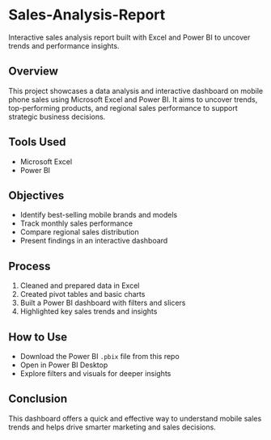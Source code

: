 # Sales-Analysis-Report
Interactive sales analysis report built with Excel and Power BI to uncover trends and performance insights.

## Overview
This project showcases a data analysis and interactive dashboard on mobile phone sales using Microsoft Excel and Power BI. It aims to uncover trends, top-performing products, and regional sales performance to support strategic business decisions.

## Tools Used
- Microsoft Excel
- Power BI

## Objectives
- Identify best-selling mobile brands and models  
- Track monthly sales performance  
- Compare regional sales distribution  
- Present findings in an interactive dashboard  

## Process
1. Cleaned and prepared data in Excel  
2. Created pivot tables and basic charts  
3. Built a Power BI dashboard with filters and slicers  
4. Highlighted key sales trends and insights  

## How to Use
- Download the Power BI `.pbix` file from this repo  
- Open in Power BI Desktop  
- Explore filters and visuals for deeper insights  

## Conclusion
This dashboard offers a quick and effective way to understand mobile sales trends and helps drive smarter marketing and sales decisions.
